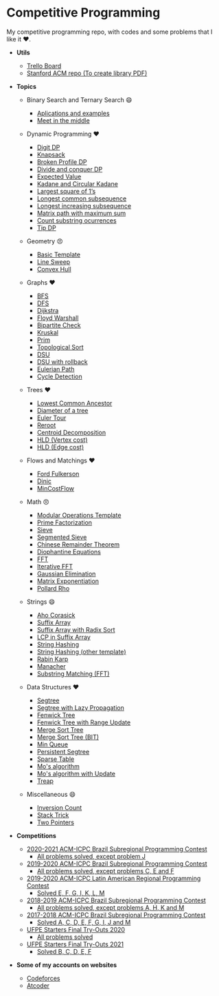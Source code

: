 # Competitive Programming

My competitive programming repo, with codes and some problems that I like it :heart:.

- **Utils**

  - [Trello Board](https://trello.com/b/o82WwA0k/competitive-programming)
  - [Stanford ACM repo (To create library PDF)](https://github.com/jaehyunp/stanfordacm)

- **Topics**

  - Binary Search and Ternary Search :smile:

    - [Aplications and examples](https://github.com/jonh14lk/Competitive_Programming/blob/master/Binary%20Search%20and%20Ternary%20Search/Aplications.cpp)
    - [Meet in the middle](https://github.com/jonh14lk/Competitive_Programming/blob/master/Binary%20Search%20and%20Ternary%20Search/meetinthemiddle.cpp)

  - Dynamic Programming :heart:

    - [Digit DP](https://github.com/jonh14lk/Competitive_Programming/blob/master/Dynamic%20programming%20and%20common%20problems/Digitdp.cpp)
    - [Knapsack](https://github.com/jonh14lk/Competitive_Programming/blob/master/Dynamic%20programming%20and%20common%20problems/Knapsack.cpp)
    - [Broken Profile DP](https://github.com/jonh14lk/Competitive_Programming/blob/master/Dynamic%20programming%20and%20common%20problems/broken_profile.cpp)
    - [Divide and conquer DP](https://github.com/jonh14lk/Competitive_Programming/blob/master/Dynamic%20programming%20and%20common%20problems/divideandconquer.cpp)
    - [Expected Value](https://github.com/jonh14lk/Competitive_Programming/blob/master/Dynamic%20programming%20and%20common%20problems/expected_value.cpp)
    - [Kadane and Circular Kadane](https://github.com/jonh14lk/Competitive_Programming/blob/master/Dynamic%20programming%20and%20common%20problems/largest-sum-contiguous-subarray.cpp)
    - [Largest square of 1’s](https://github.com/jonh14lk/Competitive_Programming/blob/master/Dynamic%20programming%20and%20common%20problems/largest_square.cpp)
    - [Longest common subsequence](https://github.com/jonh14lk/Competitive_Programming/blob/master/Dynamic%20programming%20and%20common%20problems/lcs.cpp)
    - [Longest increasing subsequence](https://github.com/jonh14lk/Competitive_Programming/blob/master/Dynamic%20programming%20and%20common%20problems/lis.cpp)
    - [Matrix path with maximum sum](https://github.com/jonh14lk/Competitive_Programming/blob/master/Dynamic%20programming%20and%20common%20problems/max_matrix_path.cpp)
    - [Count substring ocurrences](https://github.com/jonh14lk/Competitive_Programming/blob/master/Dynamic%20programming%20and%20common%20problems/subsequences_string.cpp)
    - [Tip DP](https://github.com/jonh14lk/Competitive_Programming/blob/master/Dynamic%20programming%20and%20common%20problems/tip.cpp)

  - Geometry :angry:

    - [Basic Template](https://github.com/jonh14lk/Competitive_Programming/blob/master/Geometry/points_and_vectors.cpp)
    - [Line Sweep](https://github.com/jonh14lk/Competitive_Programming/blob/master/Geometry/LineSweep.cpp)
    - [Convex Hull](https://github.com/jonh14lk/Competitive_Programming/blob/master/Geometry/ConvexHull.cpp)

  - Graphs :heart:

    - [BFS](https://github.com/jonh14lk/Competitive_Programming/blob/master/Graph/BFS.cpp)
    - [DFS](https://github.com/jonh14lk/Competitive_Programming/blob/master/Graph/DFS.cpp)
    - [Dijkstra](https://github.com/jonh14lk/Competitive_Programming/blob/master/Graph/Dijkstra.cpp)
    - [Floyd Warshall](https://github.com/jonh14lk/Competitive_Programming/blob/master/Graph/Floyd_Warshall.cpp)
    - [Bipartite Check](https://github.com/jonh14lk/Competitive_Programming/blob/master/Graph/Grafo_Bipartido.cpp)
    - [Kruskal](https://github.com/jonh14lk/Competitive_Programming/blob/master/Graph/Kruskal.cpp)
    - [Prim](https://github.com/jonh14lk/Competitive_Programming/blob/master/Graph/Prim.cpp)
    - [Topological Sort](https://github.com/jonh14lk/Competitive_Programming/blob/master/Graph/Topological_Sort.cpp)
    - [DSU](https://github.com/jonh14lk/Competitive_Programming/blob/master/Graph/Union_Find.cpp)
    - [DSU with rollback](https://github.com/jonh14lk/Competitive_Programming/blob/master/Graph/dsu_rollback.cpp)
    - [Eulerian Path](https://github.com/jonh14lk/Competitive_Programming/blob/master/Graph/caminhoeuleriano.cpp)
    - [Cycle Detection](https://github.com/jonh14lk/Competitive_Programming/blob/master/Graph/cycle_detection.cpp)

  - Trees :heart:

    - [Lowest Common Ancestor](https://github.com/jonh14lk/Competitive_Programming/blob/master/Graph/LCA.cpp)
    - [Diameter of a tree](https://github.com/jonh14lk/Competitive_Programming/blob/master/Graph/TreeDiameter.cpp)
    - [Euler Tour](https://github.com/jonh14lk/Competitive_Programming/blob/master/Graph/eulertour.cpp)
    - [Reroot](https://github.com/jonh14lk/Competitive_Programming/blob/master/Graph/reroot.cpp)
    - [Centroid Decomposition](https://github.com/jonh14lk/Competitive_Programming/blob/master/Graph/centroid_decomposition.cpp)
    - [HLD (Vertex cost)](https://github.com/jonh14lk/Competitive_Programming/blob/master/Structures/hld.cpp)
    - [HLD (Edge cost)](https://github.com/jonh14lk/Competitive_Programming/blob/master/Structures/hld_edge.cpp)

  - Flows and Matchings :heart:

    - [Ford Fulkerson](https://github.com/jonh14lk/Competitive_Programming/blob/master/Graph/Ford_Fulkerson.cpp)
    - [Dinic](https://github.com/jonh14lk/Competitive_Programming/blob/master/Graph/dinic.cpp)
    - [MinCostFlow](https://github.com/jonh14lk/Competitive_Programming/blob/master/Graph/mincostflow.cpp)

  - Math :angry:

    - [Modular Operations Template](https://github.com/jonh14lk/Competitive_Programming/blob/master/Math/modular_arithmetic.cpp)
    - [Prime Factorization](https://github.com/jonh14lk/Competitive_Programming/blob/master/Math/primefactors.cpp)
    - [Sieve](https://github.com/jonh14lk/Competitive_Programming/blob/master/Math/crivo.cpp)
    - [Segmented Sieve](https://github.com/jonh14lk/Competitive_Programming/blob/master/Math/segmentedsieve.cpp)
    - [Chinese Remainder Theorem](https://github.com/jonh14lk/Competitive_Programming/blob/master/Math/crt.cpp)
    - [Diophantine Equations](https://github.com/jonh14lk/Competitive_Programming/blob/master/Math/diophantine.cpp)
    - [FFT](https://github.com/jonh14lk/Competitive_Programming/blob/master/Math/fft.cpp)
    - [Iterative FFT](https://github.com/jonh14lk/Competitive_Programming/blob/master/Math/iterative_fft.cpp)
    - [Gaussian Elimination](https://github.com/jonh14lk/Competitive_Programming/blob/master/Math/gaussian_elimination.cpp)
    - [Matrix Exponentiation](https://github.com/jonh14lk/Competitive_Programming/blob/master/Math/matrix_exponentiation.cpp)
    - [Pollard Rho](https://github.com/jonh14lk/Competitive_Programming/blob/master/Math/pollard_rho.cpp)

  - Strings :smile:

    - [Aho Corasick](https://github.com/jonh14lk/Competitive_Programming/blob/master/Strings/aho_corasick.cpp)
    - [Suffix Array](https://github.com/jonh14lk/Competitive_Programming/blob/master/Strings/suffix_array.cpp)
    - [Suffix Array with Radix Sort](https://github.com/jonh14lk/Competitive_Programming/blob/master/Strings/suffix_array2.cpp)
    - [LCP in Suffix Array](https://github.com/jonh14lk/Competitive_Programming/blob/master/Strings/lcp_in_suffix_array.cpp)
    - [String Hashing](https://github.com/jonh14lk/Competitive_Programming/blob/master/Strings/stringhashing.cpp)
    - [String Hashing (other template)](https://github.com/jonh14lk/Competitive_Programming/blob/master/Strings/stringhashing2.cpp)
    - [Rabin Karp](https://github.com/jonh14lk/Competitive_Programming/blob/master/Strings/rabin-karp.cpp)
    - [Manacher](https://github.com/jonh14lk/Competitive_Programming/blob/master/Strings/manacher.cpp)
    - [Substring Matching (FFT)](https://github.com/jonh14lk/Competitive_Programming/blob/master/Strings/substring_fft.cpp)

  - Data Structures :heart:

    - [Segtree](https://github.com/jonh14lk/Competitive_Programming/blob/master/Structures/SegTree.cpp)
    - [Segtree with Lazy Propagation](https://github.com/jonh14lk/Competitive_Programming/blob/master/Structures/segtree_lazy.cpp)
    - [Fenwick Tree](https://github.com/jonh14lk/Competitive_Programming/blob/master/Structures/fenwick.cpp)
    - [Fenwick Tree with Range Update](https://github.com/jonh14lk/Competitive_Programming/blob/master/Structures/fenwick2.cpp)
    - [Merge Sort Tree](https://github.com/jonh14lk/Competitive_Programming/blob/master/Structures/mergesorttree.cpp)
    - [Merge Sort Tree (BIT)](https://github.com/jonh14lk/Competitive_Programming/blob/master/Structures/fenwick3.cpp)
    - [Min Queue](https://github.com/jonh14lk/Competitive_Programming/blob/master/Structures/min_queue.cpp)
    - [Persistent Segtree](https://github.com/jonh14lk/Competitive_Programming/blob/master/Structures/persistent_seg.cpp)
    - [Sparse Table](https://github.com/jonh14lk/Competitive_Programming/blob/master/Structures/sparsetable.cpp)
    - [Mo's algorithm](https://github.com/jonh14lk/Competitive_Programming/blob/master/Structures/sqrt_decomposition.cpp)
    - [Mo's algorithm with Update](https://github.com/jonh14lk/Competitive_Programming/blob/master/Structures/sqrt_decomposition2.cpp)
    - [Treap](https://github.com/jonh14lk/Competitive_Programming/blob/master/Structures/treap2.cpp)

  - Miscellaneous :smile:
    - [Inversion Count](https://github.com/jonh14lk/Competitive_Programming/blob/master/Dynamic%20programming%20and%20common%20problems/inversion_count.cpp)
    - [Stack Trick](https://github.com/jonh14lk/Competitive_Programming/blob/master/Dynamic%20programming%20and%20common%20problems/stack_trick.cpp)
    - [Two Pointers](https://github.com/jonh14lk/Competitive_Programming/blob/master/Dynamic%20programming%20and%20common%20problems/two_pointers.cpp)

- **Competitions**

  - [2020-2021 ACM-ICPC Brazil Subregional Programming Contest](https://codeforces.com/gym/102861)
    - [All problems solved, except problem J](https://github.com/jonh14lk/Competitive_Programming/tree/master/Problem%20Solving/Subregional%202020)
  - [2019-2020 ACM-ICPC Brazil Subregional Programming Contest](https://codeforces.com/gym/102346)
    - [All problems solved, except problems C, E and F](https://github.com/jonh14lk/Competitive_Programming/tree/master/Problem%20Solving/Subregional%202019)
  - [2019-2020 ACM-ICPC Latin American Regional Programming Contest](https://codeforces.com/gym/102428)
    - [Solved E, F, G, I, K, L, M](https://github.com/jonh14lk/Competitive_Programming/tree/master/Problem%20Solving/Final%202019)
  - [2018-2019 ACM-ICPC Brazil Subregional Programming Contest](https://codeforces.com/gym/101908)
    - [All problems solved, except problems A, H, K and M](https://github.com/jonh14lk/Competitive_Programming/tree/master/Problem%20Solving/Subregional%202018)
  - [2017-2018 ACM-ICPC Brazil Subregional Programming Contest](https://neps.academy/br/source/4)
    - [Solved A, C, D, E, F, G, I, J and M](https://github.com/jonh14lk/Competitive_Programming/tree/master/Problem%20Solving/Subregional%202017)
  - [UFPE Starters Final Try-Outs 2020](https://codeforces.com/gym/102448)
    - [All problems solved](https://github.com/jonh14lk/Competitive_Programming/tree/master/Problem%20Solving/UFPE%20try-outs%202020)
  - [UFPE Starters Final Try-Outs 2021](https://codeforces.com/gym/103076)
    - [Solved B, C, D, E, F](https://github.com/jonh14lk/Competitive_Programming/blob/master/Problem%20Solving/UFPE%20try-outs%202021)

- **Some of my accounts on websites**

  - [Codeforces](https://codeforces.com/profile/Ayalla)
  - [Atcoder](https://atcoder.jp/users/Ayallaa)
